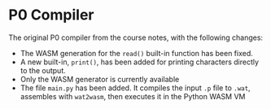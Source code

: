 # P0 Compiler

The original P0 compiler from the course notes, with the following changes:

 * The WASM generation for the `read()` built-in function has been fixed.
 * A new built-in, `print()`, has been added for printing characters directly
   to the output.
 * Only the WASM generator is currently available
 * The file `main.py` has been added. It compiles the input `.p` file to `.wat`,
   assembles with `wat2wasm`, then executes it in the Python WASM VM

